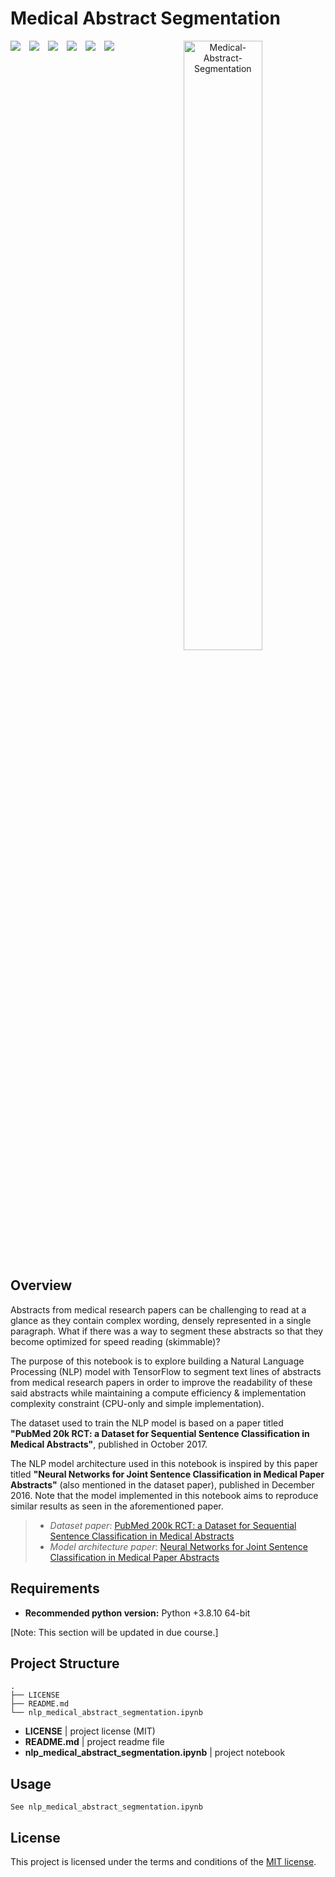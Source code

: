 
# Medical Abstract Segmentation

<div style='float:left;'>
  <img href='' src='https://img.shields.io/badge/Maintained%3F-Yes-brightgreen.svg' style='margin-right:10px;'>
  <img href='https://www.python.org/' src='https://img.shields.io/badge/Made with-Python-blue' style='margin-right:10px;'>
  <img href='https://choosealicense.com/licenses/mit/' src='https://img.shields.io/badge/LICENSE-MIT-green' style='margin-right:10px'>
  <img href='https://github.com/MatthewJansen/Medical-Abstract-Segmentation' src='https://img.shields.io/github/stars/MatthewJansen/Medical-Abstract-Segmentation?style=social' style='margin-right:10px'>
  <img href='https://github.com/MatthewJansen/Medical-Abstract-Segmentation/fork' src='https://img.shields.io/github/forks/MatthewJansen/Medical-Abstract-Segmentation?style=social' style='margin-right:10px'>
  <img href='https://github.com/MatthewJansen/Medical-Abstract-Segmentation' src='https://img.shields.io/github/watchers/MatthewJansen/Medical-Abstract-Segmentation?style=social' style='margin-right:10px'>  
</div>


<center>
    <img src="https://i.postimg.cc/BZmFrknh/Medical-Abstract-Segmentation.png" 
         alt ="Medical-Abstract-Segmentation" 
         style='width: 50%;'>
</center>

## Overview
Abstracts from medical research papers can be challenging to read at a glance as they contain complex wording, densely represented in a single paragraph. What if there was a way to segment these abstracts so that they become optimized for speed reading (skimmable)?

The purpose of this notebook is to explore building a Natural Language Processing (NLP) model with TensorFlow to segment text lines of abstracts from medical research papers in order to improve the readability of these said abstracts while maintaining a compute efficiency & implementation complexity constraint (CPU-only and simple implementation).

The dataset used to train the NLP model is based on a paper titled **"PubMed 20k RCT: a Dataset for Sequential Sentence Classification in Medical Abstracts"**, published in October 2017. 

The NLP model architecture used in this notebook is inspired by this paper titled **"Neural Networks for Joint Sentence Classification in Medical Paper Abstracts"** (also mentioned in the dataset paper), published in December 2016. Note that the model implemented in this notebook aims to reproduce similar results as seen in the aforementioned paper.

> - *Dataset paper*: [PubMed 200k RCT: a Dataset for Sequential Sentence Classification in Medical Abstracts](https://arxiv.org/abs/1710.06071)
> - *Model architecture paper*: [Neural Networks for Joint Sentence Classification in Medical Paper Abstracts](https://arxiv.org/abs/1612.05251)


## Requirements

- **Recommended python version:** Python +3.8.10 64-bit

[Note: This section will be updated in due course.]

## Project Structure

```
.
├── LICENSE
├── README.md
└── nlp_medical_abstract_segmentation.ipynb
```

- **LICENSE** | project license (MIT)
- **README.md** | project readme file
- **nlp_medical_abstract_segmentation.ipynb** | project notebook


## Usage
`See nlp_medical_abstract_segmentation.ipynb`

## License
This project is licensed under the terms and conditions of the [MIT license](https://choosealicense.com/licenses/mit/).
